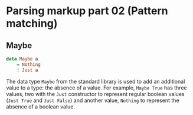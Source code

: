 # Parsing markup part 02 (Pattern matching)

## Maybe

```hs
data Maybe a
    = Nothing
    | Just a
```

The data type `Maybe` from the standard library is used to add an additional
value to a type: the absence of a value. For example, `Maybe True` has three values,
two with the `Just` constructor to represent regular boolean values
(`Just True` and `Just False`) and another value, `Nothing` to represent
the absence of a boolean value.

<!--

We can use this 

We can use pattern matching to process this information, matching on
the `Nothing` or `Just` cases, or we could use a function such as
`maybe`:

```
maybe :: b -> (a -> b) -> Maybe a -> b
maybe nothingCase func x =
  case x of
    Nothing -> nothingCase
    Just v -> func v
```

Maybe is useful in many many situations.

---

(3) Recursion and accumulating information

Instead of loops, in Haskell we use recursion to model iteration.

In our case, we define a local function inside `parse` named `impl`
and refer to it inside itself when we want to process the next line
using the information we learned from the current line.

In `impl`, we process a line using information from the current part
we are processing. For example, if the line we are currently trying to
parse is a regular paragraph line, we will want to check if the last
line was also part of a paragraph so if it was, we can group them
together.
If it wasn't we want to mark that part as done, return it, but wait
for the next lines to know if the current line that is part of a
paragraph could be grouped to the next line as well.

When we are done processing some markup part, we say that we return a
list where the first element of it is the markup part we parsed, and
the rest of it is the parsing of the next lines.

We are done recursing when there are no more lines to process.

Note that the order of pattern matching *matters*. Haskell will choose
the first pattern in order that matches.

Let's break down a part of the code:

```
('@' : ' ' : line) : rest ->
  maybe id (:) current (Header 1 line : impl Nothing rest)
```

The thing we are pattern matching on is the current line (and the rest
of the lines) and we want to see if this line is a header.
If it is, we do the following:

```
  maybe id (:) current (Header 1 line : impl Nothing rest)
```

Let's break it down further:

`Header 1 line : impl Nothing rest` - since our line is a header, we
will want to return a `Header`, and process the rest of the lines
without taking account previous lines (because headers do not group
with other lines)

`maybe id (:) current` - here we take care of the information from
previous rows. If, for example, we had a paragraph from the previous
line, `current` will be `Just (Paragraph ...)`, s we'd like to do
`(:) current (Header 1 line : impl Nothing rest)`.
If for example the previous line was an empty line or another header,
then there isn't any information that carried from previous lines and
`current` would be `Nothing, so in this case we don't want to add
anything and will want to have
`id (Header 1 line : impl Nothing rest)`.

`id` is the identity function. it looks like this:

```
id :: a -> a
id x = x
```

It returns what it gets. Does nothing.

---

This code is a bit more involved than what we saw previously, so don't
worry if it takes to time to figure out. Try to simulate how the code
behaves at each iteration with different inputs.

-->
